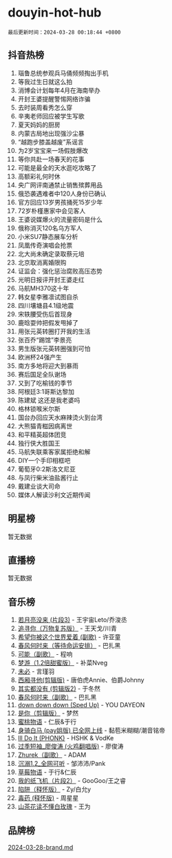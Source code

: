 # douyin-hot-hub

`最后更新时间：2024-03-28 00:18:44 +0800`

## 抖音热榜

1. 瑙鲁总统参观兵马俑频频掏出手机
1. 等我过生日就这么拍
1. 消博会计划每年4月在海南举办
1. 开封王婆提醒警惕网络诈骗
1. 去时装周看秀怎么穿
1. 辛夷老师回应被学生写歌
1. 夏天妈妈的厨房
1. 内蒙古局地出现强沙尘暴
1. “越跑步膝盖越废”系谣言
1. 为2岁宝宝来一场假肢爆改
1. 等你共赴一场春天的花事
1. 可能是最全的天水逛吃攻略了
1. 高额彩礼何时休
1. 央广网评南通禁止销售殡葬用品
1. 俄恐袭遇难者中120人身份已确认
1. 官方回应13岁男孩捅死15岁少年
1. 72岁朴槿惠家中会见客人
1. 王婆说媒爆火的流量密码是什么
1. 俄称消灭120名乌方军人
1. 小米SU7静态展车分析
1. 凤凰传奇演唱会抢票
1. 北大尚未确定录取蔡元培
1. 北京取消离婚限购
1. 证监会：强化惩治腐败高压态势
1. 光明日报评开封王婆走红
1. 马航MH370这十年
1. 韩女星李雅凛试图自杀
1. 四川壤塘县4.1级地震
1. 宋轶腰受伤后首现身
1. 鹿晗耍帅把假发甩掉了
1. 用张元英转圈打开我的生活
1. 张百乔“踢馆”李景亮
1. 男生版张元英转圈强到可怕
1. 欧洲杯24强产生
1. 南方多地将迎大到暴雨
1. 赛后国足全队谢场
1. 又到了吃榆钱的季节
1. 阿根廷3:1哥斯达黎加
1. 陈建斌 这还是我老婆吗
1. 格林锁喉米尔斯
1. 国台办回应天水麻辣烫火到台湾
1. 大熊猫青糍因病离世
1. 和平精英超体团竞
1. 独行侠大胜国王
1. 马航失联乘客家属拒绝和解
1. DIY一个手印相框吧
1. 葡萄牙0:2斯洛文尼亚
1. 与凤行柴米油盐酱行止
1. 戴建业谈大司命
1. 媒体人解读沙利文近期传闻

## 明星榜

暂无数据

## 直播榜

暂无数据

## 音乐榜

1. [若月亮没来 (片段3)](https://sf5-hl-cdn-tos.douyinstatic.com/obj/tos-cn-ve-2774/okfyEUsGW1B1ovJi5JiN9IjvAT2lMwA054GoEB) - 王宇宙Leto/乔浚丞
1. [追寻你（万物复苏版）](https://sf5-hl-cdn-tos.douyinstatic.com/obj/tos-cn-ve-2774/oYeAZJsbjIDit9APmBg8u6uDUQnHmoCf3gbo74) - 王天戈/川青
1. [希望你被这个世界爱着 (副歌)](https://sf5-hl-cdn-tos.douyinstatic.com/obj/tos-cn-ve-2774/oUHCmWQfZlE3QQBKBeD8rCFLpJzPgCpImhsxMt) - 许亚童
1. [春风何时来（等待命运安排）](https://sf5-hl-cdn-tos.douyinstatic.com/obj/tos-cn-ve-2774/oICBNbD3gelMfB4WgiD1KI2jQtXZE2FgHLwtsl) - 巴扎黑
1. [可能（副歌）](https://sf5-hl-cdn-tos.douyinstatic.com/obj/tos-cn-ve-2774/cde1731888894259b333569393c2fb51) - 程响
1. [梦游（1.2倍甜蜜版）](https://sf6-cdn-tos.douyinstatic.com/obj/tos-cn-ve-2774/o4gyAUm8hwufoEABmwVIiQtHsFuGzAEEWtNMzo) - 补菜Nveg
1. [未必](https://sf6-cdn-tos.douyinstatic.com/obj/tos-cn-ve-2774/ogntQMFnKQDZUgTCYuJgfLEtleYZZFxBQqhhFB) - 言瑾羽
1. [西厢寻他(剪辑版)](https://sf5-hl-cdn-tos.douyinstatic.com/obj/tos-cn-ve-2774/oUsAVfAQKlRNxEv5qxvIB8o5qmIWUcXbzJKJhw) - 唐伯虎Annie、伯爵Johnny
1. [其实都没有 (剪辑版2)](https://sf5-hl-cdn-tos.douyinstatic.com/obj/tos-cn-ve-2774/oEBNQenHZtBhxYjGgUDQk0BCHTigQafgFlbQ7k) - 于冬然
1. [春风何时来（副歌）](https://sf5-hl-cdn-tos.douyinstatic.com/obj/tos-cn-ve-2774/ow7tbAiAWI2giBUrmu0hMMh3UYP3ZXdbDYiXd) - 巴扎黑
1. [down down down (Sped Up)](https://sf5-hl-cdn-tos.douyinstatic.com/obj/tos-cn-ve-2774/ow80iABiXIO9DsFwK6WeZKMaJRi3BPJAotDy8m) - YOU DAYEON
1. [是你（剪辑版）](https://sf6-cdn-tos.douyinstatic.com/obj/tos-cn-ve-2774/46019dae783c4c969944217fe1cfafc4) - 梦然
1. [蜜桃物语](https://sf5-hl-cdn-tos.douyinstatic.com/obj/tos-cn-ve-2774/oIhOSCZtIACtYU4XQkngiW9kCBfVD1Fz9IYeqL) - 仁辰&于行
1. [身骑白马 (pay姐版) 已全网上线](https://sf5-hl-cdn-tos.douyinstatic.com/obj/tos-cn-ve-2774/oQLO5ZgLsFkaDhdIIveF2zUCgfweY0gWaH4AQG) - 黏苞米糊糊/潮音铭帝
1. [lll Do lt (PHONK)](https://sf5-hl-cdn-tos.douyinstatic.com/obj/tos-cn-ve-2774/osfNbddrZl4hIgEDk6kFftBDBJ1X8MZxH1QCOB) - HSHK & VodKe
1. [过季短袖_廖俊涛 (火鸡翻唱版)](https://sf5-hl-cdn-tos.douyinstatic.com/obj/tos-cn-ve-2774/ogQVJl0tRBKxQgZji7YClFEBrVDeHpPTWfCZbQ) - 廖俊涛
1. [Zhurek（副歌）](https://sf6-cdn-tos.douyinstatic.com/obj/tos-cn-ve-2774/ooQm8FBZQDlf0btEYgVpCcSCQfrdJGBEKZYBGS) - ADAM
1. [沉溺1.2_全网可听](https://sf5-hl-cdn-tos.douyinstatic.com/obj/tos-cn-ve-2774/ok2QoiBqsWAX9McZmWiI9gAB0EzwD4Xj6yfmtH) - 邹沛沛/Pank
1. [草莓物语](https://sf3-cdn-tos.douyinstatic.com/obj/tos-cn-ve-2774/okynhJ7jEAIIZBfsLgYMEI8QC3WbQNN66RKzhT) - 于行&仁辰
1. [我的纸飞机（片段2）](https://sf5-hl-cdn-tos.douyinstatic.com/obj/tos-cn-ve-2774/oM2ZrKcg2CD5AeRB2gkeXOFB1IxAGJdZPazYHf) - GooGoo/王之睿
1. [陷阱（释怀版）](https://sf5-hl-cdn-tos.douyinstatic.com/obj/tos-cn-ve-2774/oE8C21LeZrzKLDFfQYgMzx4GAIHageG5IzayY7) - Zy/白允y
1. [毒药 (释怀版)](https://sf6-cdn-tos.douyinstatic.com/obj/tos-cn-ve-2774/oYILMEAzspdZBIzy4frJNB8ZHPHWAhiwowd4Ad) - 周星星
1. [山茶花读不懂白玫瑰](https://sf6-cdn-tos.douyinstatic.com/obj/tos-cn-ve-2774/osfn8B7DktrRHEPJgPCfDbw7QDQEkwC16BxZg9) - 王为

## 品牌榜

[2024-03-28-brand.md](2024-03-28-brand.md)
